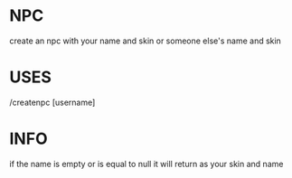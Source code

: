 # NPC
create an npc with your name and skin or someone else's name and skin
# USES
/createnpc [username]
# INFO
if the name is empty or is equal to null it will return as your skin and name
